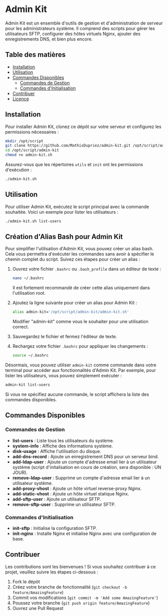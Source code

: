# Admin Kit

Admin Kit est un ensemble d'outils de gestion et d'administration de serveur pour les administrateurs système.
Il comprend des scripts pour gérer les utilisateurs SFTP, configurer des hôtes virtuels Nginx, ajouter des enregistrements DNS, et bien plus encore.

## Table des matières

- [Installation](#installation)
- [Utilisation](#utilisation)
- [Commandes Disponibles](#commandes-disponibles)
  - [Commandes de Gestion](#commandes-de-gestion)
  - [Commandes d'Initialisation](#commandes-dinitialisation)
- [Contribuer](#contribuer)
- [Licence](#licence)

## Installation

Pour installer Admin Kit, clonez ce dépôt sur votre serveur et configurez les permissions nécessaires :

```bash
mkdir /opt/script
git clone https://github.com/MathisDupriez/admin-kit.git /opt/script/admin-kit
cd /opt/script/admin-kit
chmod +x admin-kit.sh
```

Assurez-vous que les répertoires `utils` et `init` ont les permissions d'exécution :

```bash
./admin-kit.sh
```

## Utilisation

Pour utiliser Admin Kit, exécutez le script principal avec la commande souhaitée. Voici un exemple pour lister les utilisateurs :

```bash
./admin-kit.sh list-users
```

## Création d'Alias Bash pour Admin Kit

Pour simplifier l'utilisation d'Admin Kit, vous pouvez créer un alias bash. Cela vous permettra d'exécuter les commandes sans avoir à spécifier le chemin complet du script. Suivez ces étapes pour créer un alias :

1. Ouvrez votre fichier `.bashrc` ou `.bash_profile` dans un éditeur de texte :
   
   ```bash
   nano ~/.bashrc
   ```
   Il est fortement recommandé de créer cette alias uniquement dans l'utilisation root.

2. Ajoutez la ligne suivante pour créer un alias pour Admin Kit :

   ```bash
   alias admin-kit='/opt/script/admin-kit/admin-kit.sh'
   ```
   Modifier "admin-kit" comme vous le souhaiter pour une utilisation correct.
   
4. Sauvegardez le fichier et fermez l'éditeur de texte.

5. Rechargez votre fichier `.bashrc` pour appliquer les changements :

   ```bash
   source ~/.bashrc
   ```

Désormais, vous pouvez utiliser `admin-kit` comme commande dans votre terminal pour accéder aux fonctionnalités d'Admin Kit. Par exemple, pour lister les utilisateurs, vous pouvez simplement exécuter :

```bash
admin-kit list-users
```

Si vous ne spécifiez aucune commande, le script affichera la liste des commandes disponibles.

## Commandes Disponibles

### Commandes de Gestion

- **list-users** : Liste tous les utilisateurs du système.
- **system-info** : Affiche des informations système.
- **disk-usage** : Affiche l'utilisation du disque.
- **add-dns-record** : Ajoute un enregistrement DNS pour un serveur bind.
- **add-ldap-user** : Ajoute un compte d'adresse email lier à un utilisateur système (script d'initalisation en cours de création, sera disponible : UN JOUR).
- **remove-ldap-user** : Supprime un compte d'adresse email lier à un utilisateur système.
- **add-proxy-vhost** : Ajoute un hôte virtuel reverse-proxy Nginx.
- **add-static-vhost** : Ajoute un hôte virtuel statique Nginx.
- **add-sftp-user** : Ajoute un utilisateur SFTP.
- **remove-sftp-user** : Supprime un utilisateur SFTP.

### Commandes d'Initialisation

- **init-sftp** : Initialise la configuration SFTP.
- **init-nginx** : Installe Nginx et initialise Nginx avec une configuration de base.

## Contribuer

Les contributions sont les bienvenues ! Si vous souhaitez contribuer à ce projet, veuillez suivre les étapes ci-dessous :

1. Fork le dépôt
2. Créez votre branche de fonctionnalité (`git checkout -b feature/AmazingFeature`)
3. Commit vos modifications (`git commit -m 'Add some AmazingFeature'`)
4. Poussez votre branche (`git push origin feature/AmazingFeature`)
5. Ouvrez une Pull Request

